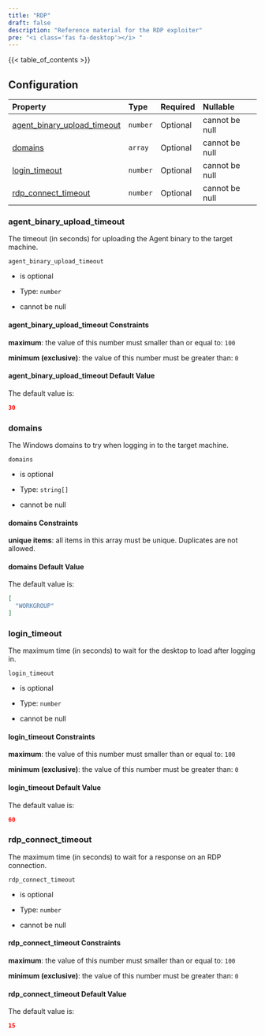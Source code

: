 ```yaml
---
title: "RDP"
draft: false
description: "Reference material for the RDP exploiter"
pre: "<i class='fas fa-desktop'></i> "
---
```


{{< table_of_contents >}}

## Configuration

<!--
This documentation was autogenerated by passing the plugin's config-schema.json
through https://github.com/adobe/jsonschema2md. It was then modified by hand to
remove extraneous information.
-->

| Property                                                       | Type     | Required | Nullable       |
| :------------------------------------------------------------- | :------- | :------- | :------------- |
| [agent\_binary\_upload\_timeout](#agent_binary_upload_timeout) | `number` | Optional | cannot be null |
| [domains](#domains)                                            | `array`  | Optional | cannot be null |
| [login\_timeout](#login_timeout)                               | `number` | Optional | cannot be null |
| [rdp\_connect\_timeout](#rdp_connect_timeout)                  | `number` | Optional | cannot be null |

### agent\_binary\_upload\_timeout

The timeout (in seconds) for uploading the Agent binary to the target machine.

`agent_binary_upload_timeout`

* is optional

* Type: `number`

* cannot be null

#### agent\_binary\_upload\_timeout Constraints

**maximum**: the value of this number must smaller than or equal to: `100`

**minimum (exclusive)**: the value of this number must be greater than: `0`

#### agent\_binary\_upload\_timeout Default Value

The default value is:

```json
30
```

### domains

The Windows domains to try when logging in to the target machine.

`domains`

* is optional

* Type: `string[]`

* cannot be null

#### domains Constraints

**unique items**: all items in this array must be unique. Duplicates are not allowed.

#### domains Default Value

The default value is:

```json
[
  "WORKGROUP"
]
```

### login\_timeout

The maximum time (in seconds) to wait for the desktop to load after logging in.

`login_timeout`

* is optional

* Type: `number`

* cannot be null

#### login\_timeout Constraints

**maximum**: the value of this number must smaller than or equal to: `100`

**minimum (exclusive)**: the value of this number must be greater than: `0`

#### login\_timeout Default Value

The default value is:

```json
60
```

### rdp\_connect\_timeout

The maximum time (in seconds) to wait for a response on an RDP connection.

`rdp_connect_timeout`

* is optional

* Type: `number`

* cannot be null

#### rdp\_connect\_timeout Constraints

**maximum**: the value of this number must smaller than or equal to: `100`

**minimum (exclusive)**: the value of this number must be greater than: `0`

#### rdp\_connect\_timeout Default Value

The default value is:

```json
15
```
